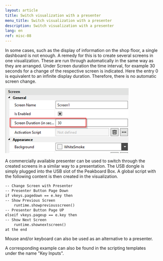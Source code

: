 ```yaml
---
layout: article
title: Switch visualization with a presenter
menu_title: Switch visualization with a presenter
description: Switch visualization with a presenter
lang: en
ref: misc-08
---
```


In some cases, such as the display of information on the shop floor, a single dashboard is not enough. 
A remedy for this is to create several screens in one visualization.
These are run through automatically in the same way as they are arranged. Under Screen duration the time interval, for example 30 seconds for a change of the respective screen is indicated.
Here the entry 0 is equivalent to an infinite display duration. Therefore, there is no automatic screen change.

![Screen duration](/assets/images/misc/Presenter/screenduration.png)

A commercially available presenter can be used to switch through the created screens in a similar way to a presentation. The USB dongle is simply plugged into the USB slot of the Peakboard Box.
A global script with the following content is then created in the visualization. 

```
-- Change Screen with Presenter
-- Presenter Button Page Down
if vkeys.pagedown == e.key then
-- Show Previous Screen
	runtime.showpreviousscreen()
-- Presenter Button Page UP
elseif vkeys.pageup == e.key then
-- Show Next Screen
	runtime.shownextscreen()
at the end
```

Mouse and/or keyboard can also be used as an alternative to a presenter.

A corresponding example can also be found in the scripting templates under the name "Key Inputs".
